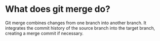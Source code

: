 # What does git merge do?

Git merge combines changes from one branch into another branch. It integrates the commit history of the source branch into the target branch, creating a merge commit if necessary.
